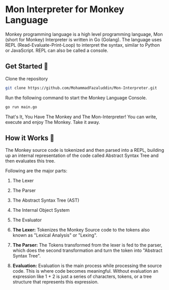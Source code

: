 # Mon Interpreter for Monkey Language

Monkey programming language is a high level programming language, Mon (short for Monkey) Interpreter is written in Go (Golang). 
The language uses REPL (Read-Evaluate-Print-Loop) to interpret the syntax, similar to Python or JavaScript. 
REPL can also be called a console.

## Get Started 🚀

Clone the repository

```bash
git clone https://github.com/MohammadFazaluddin/Mon-Interpreter.git
```

Run the following command to start the Monkey Language Console.

```bash
go run main.go
```

That's It, You Have The Monkey and The Mon-Interpreter! 
You can write, execute and enjoy The Monkey. Take it away.  

## How it Works 🤖
The Monkey source code is tokenized and then parsed into a REPL, building up an internal representation of the code called Abstract Syntax Tree
and then evaluates this tree. 

Following are the major parts:
1. The Lexer
2. The Parser
3. The Abstract Syntax Tree (AST)
4. The Internal Object System
5. The Evaluator


1. **The Lexer:** Tokenizes the Monkey Source code to the tokens also known as "Lexical Analysis" or "Lexing".

2. **The Parser:** The Tokens transformed from the lexer is fed to the parser, which does the second transformation and turn the token into "Abstract Syntax Tree".

3. **Evaluation:** Evaluation is the main process while processing the source code. This is where code becomes meaningful. Without evaluation an
expression like 1 + 2 is just a series of characters, tokens, or a tree structure that represents this expression.
